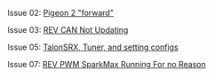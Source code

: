 Issue 02: [Pigeon 2 "forward"](./.repo/Pidgey2.0Directions.md)

Issue 03: [REV CAN Not Updating](./.repo/REV%20Update-Status%20Lights.md)

Issue 05: [TalonSRX, Tuner, and setting configs](./.repo/TalonSRX+CTRE%20Tuner%20Configs.md)

Issue 07: [REV PWM SparkMax Running For no Reason](./.repo/REV%20PWM%20Jitter.md)